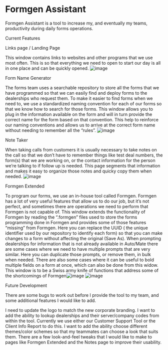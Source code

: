 # Formgen Assistant
Formgen Assistant is a tool to increase my, and eventually my teams, productivity during daily forms operations.

Current Features

Links page / Landing Page

This window contains links to websites and other programs that we use most often. This is so that everything we need to open to start our day is all in one place and can be quickly opened.
 ![image](https://user-images.githubusercontent.com/59322677/167894608-a49bce34-5d92-40ef-9a8d-0c81eda4c49d.png)

Form Name Generator

The forms team uses a searchable repository to store all the forms that we have programmed so that we can easily find and deploy forms to the dealerships who request them. To make it easier to find forms when we need to, we use a standardized naming convention for each of our forms so that we know how to search for those forms. This window allows you to plug in the information available on the form and will in turn provide the correct name for the form based on that convention. This help to reinforce our naming conventions and allows us to arrive at the correct form name without needing to remember all the “rules”.
![image](https://user-images.githubusercontent.com/59322677/167894667-66955796-f002-4e5d-9aae-ab560c7ca9c0.png)

Note Taker

When taking calls from customers it is usually necessary to take notes on the call so that we don’t have to remember things like test deal numbers, the form(s) that we are working on, or the contact information for the person we’re talking to if follow up is needed. This page segments that information and makes it easy to organize those notes and quicky copy them when needed.
![image](https://user-images.githubusercontent.com/59322677/167894924-81cd835c-23c6-418c-92f0-d66bfaa9b936.png)

Formgen Extended

To program our forms, we use an in-house tool called Formgen. Formgen has a lot of very useful features that allow us to do our job, but it’s not perfect, and sometimes there are operations we need to perform that Formgen is not capable of. This window extends the functionality of Formgen by reading the “.formgen” files used to store the forms programming done in Formgen and provides some of those features “missing” from Formgen. Here you can replace the UUID ( the unique identifier used by our repository to identify each form) so that you can make changes to a form without affecting the original (Save As). When prompting dealerships for information that is not already available in Auto/Mate there are some cases where we need to have multiple prompts that are very similar. Here you can duplicate those prompts, or remove them, in bulk when needed. There are also some cases where it can be useful to bold multiple fields on a form at once, which can also be done from this widow. This window is to be a Swiss army knife of functions that address some of the shortcomings of Formgen![image](https://user-images.githubusercontent.com/59322677/167894944-ed6122dc-75c5-47e7-b121-81acd0195d2b.png)
![image](https://user-images.githubusercontent.com/59322677/167894982-64f6736b-d41d-4a46-8d30-a0b2a5e25a16.png)

Future Development

There are some bugs to work out before I provide the tool to my team, and some additional features I would like to add.

I need to update the logo to match the new corporate branding.
I want to add the ability to lookup dealerships and their server/company codes from within the tool. Currently we use either our Customer Support Tool or the Client Info Report to do this.
I want to add the ability choose different themes/color schemes so that my teammates can choose a look that suits them.
There are a few look-and-feel tweaks that I would like to make to pages like Formgen Extended and the Notes page to improve their usability.

